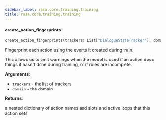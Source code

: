 ```yaml
---
sidebar_label: rasa.core.training.training
title: rasa.core.training.training
---
```

#### create\_action\_fingerprints

```python
create_action_fingerprints(trackers: List["DialogueStateTracker"], domain: "Domain") -> Dict[Text, "ActionFingerprint"]
```

Fingerprint each action using the events it created during train.

This allows us to emit warnings when the model is used
if an action does things it hasn&#x27;t done during training,
or if rules are incomplete.

**Arguments**:

- `trackers` - the list of trackers
- `domain` - the domain
  

**Returns**:

  a nested dictionary of action names and slots and active loops
  that this action sets

